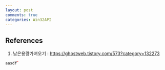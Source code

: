 ```yaml
---
layout: post
comments: true
categories: Win32API
---
```




## **References**

1. 남은용량가져오기 : https://ghostweb.tistory.com/573?category=132273

```c++
aasdf`
```


